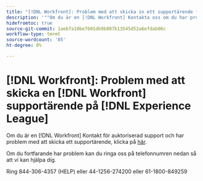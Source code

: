 ```yaml
---
title: "[!DNL Workfront]: Problem med att skicka in ett supportärende från Workfront på Experience League"
description: '""Om du är en [!DNL Workfront] Kontakta oss om du har problem med att lämna in ett supportärende. Ring oss på telefonnumren nedan så att vi kan hjälpa dig."'
hidefromtoc: true
source-git-commit: 1aebfa10be7601db9b807b13545d52a6efdab06c
workflow-type: tm+mt
source-wordcount: '85'
ht-degree: 0%

---
```



# [!DNL Workfront]: Problem med att skicka en [!DNL Workfront] supportärende på [!DNL Experience League]

Om du är en [!DNL Workfront] Kontakt för auktoriserad support och har problem med att skicka ett supportärende, klicka på [här](https://workfrontpartners.force.com/one/s/).

Om du fortfarande har problem kan du ringa oss på telefonnumren nedan så att vi kan hjälpa dig.

Ring 844-306-4357 (HELP) eller 44-1256-274200 eller 61-1800-849259
